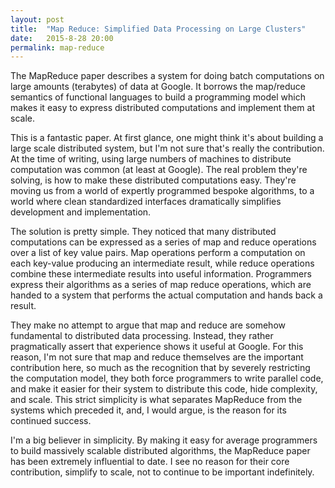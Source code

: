 ```yaml
---
layout: post
title:  "Map Reduce: Simplified Data Processing on Large Clusters"
date:   2015-8-28 20:00
permalink: map-reduce
---
```


The MapReduce paper describes a system for doing batch computations on large 
amounts (terabytes) of data  at Google.  It borrows the map/reduce semantics of
functional languages to build a programming model which makes it easy to
express distributed computations and implement them at scale.

This is a fantastic paper.  At first glance, one might think it's about
building a large scale distributed system, but I'm not sure that's really the
contribution.  At the time of writing, using large numbers of machines to
distribute computation was common (at least at Google).  The real problem
they're solving, is how to make these distributed computations easy.  They're
moving us from a world of expertly programmed bespoke algorithms, to a world
where clean standardized interfaces dramatically simplifies development and
implementation.

The solution is pretty simple.  They noticed that many distributed computations
can be expressed as a series of map and reduce operations over a list of key
value pairs.  Map operations perform a computation on each key-value producing
an intermediate result, while reduce operations combine these intermediate
results into useful information.  Programmers express their algorithms as a
series of map reduce operations, which are handed to a system that performs
the actual computation and hands back a result.

They make no attempt to argue that map and reduce are somehow fundamental to
distributed data processing.  Instead, they rather pragmatically assert that
experience shows it useful at Google.  For this reason, I'm not sure that map
and reduce themselves are the important contribution here, so much as the
recognition that by severely restricting the computation model, they both force
programmers to write parallel code, and make it easier for their system to
distribute this code, hide complexity, and scale.  This strict simplicity is
what separates MapReduce from the systems which preceded it, and, I would
argue, is the reason for its continued success.

I'm a big believer in simplicity.  By making it easy for average programmers to
build massively scalable distributed algorithms, the MapReduce paper has been
extremely influential to date.  I see no reason for their core contribution,
simplify to scale, not to continue to be important indefinitely. 
